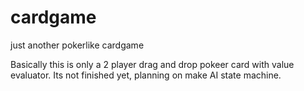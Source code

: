 # cardgame
just another pokerlike cardgame

Basically this is only a 2 player drag and drop pokeer card with value evaluator. 
Its not finished yet, planning on make AI state machine.

